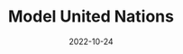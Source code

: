 ---
slug: "mun"
date: "2022-10-24"
title: "Model United Nations"
tm: "24 Oktober 2022"
contact: "Jessica (082282260509900), Id Line: jessicahendrataa|Charan (089508285114), Id Line: papibaik"
---